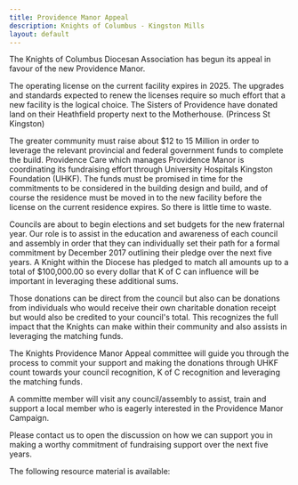 ```yaml
---
title: Providence Manor Appeal
description: Knights of Columbus - Kingston Mills
layout: default
---
```


The Knights of Columbus Diocesan Association has begun its appeal in favour of the new Providence Manor.

The operating license on the current facility expires in 2025. The upgrades and standards expected to renew the licenses require so much effort that a new facility is the logical choice.  The Sisters of Providence have donated land on their Heathfield property next to the Motherhouse. (Princess St Kingston)
 
The greater community must raise about $12 to 15 Million in order to leverage the relevant provincial and federal government funds to complete the build.  Providence Care which manages Providence Manor is coordinating its fundraising effort through University Hospitals Kingston Foundation (UHKF).
The funds must be promised in time for the commitments to be considered in the building design and build, and of course the residence must be moved in to the new facility before the license on the current residence expires.  So there is little time to waste.
 
Councils are about to begin elections and set budgets for the new fraternal year.   Our role is to assist in the education and awareness of each council and assembly in order that they can individually set their path for a formal commitment by December 2017 outlining their pledge over the next five years.   A Knight within the Diocese has pledged to match all amounts up to a total of $100,000.00 so every dollar that K of C can influence will be important in leveraging these additional sums.
 
Those donations can be direct from the council but also can be donations from individuals who would receive their own charitable donation receipt but would also be  credited to your council's total. This recognizes the full impact that the Knights can make within their community and also assists in leveraging the matching funds.
 
The Knights Providence Manor Appeal committee will guide you through the process to commit your support and making the donations through UHKF count towards your council recognition, K of C recognition and leveraging the matching funds.
 
A committe member will visit any council/assembly to assist, train and support  a local member who is eagerly interested in the Providence Manor Campaign. 
 
Please contact us to open the discussion on how we can support you in making a worthy commitment of fundraising support over the next five years.

The following resource material is available:
